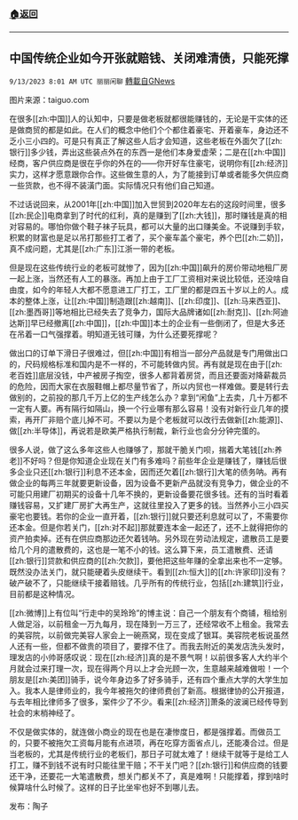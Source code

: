###  [:house:返回](README.md)
---


## 中国传统企业如今开张就赔钱、关闭难清债，只能死撑
`9/13/2023 8:01 AM UTC 丽丽闲聊` [轉載自GNews](https://gnews.org/articles/1684287)

图片来源：taiguo.com

在很多[[zh:中国]]人的认知中，只要是做老板就都很能赚钱的，无论是干实体的还是做商贸的都是如此。在人们的概念中他们个个都住着豪宅、开着豪车，身边还不乏小三小四的。可是只有真正了解这些人后才会知道，这些老板在外面欠了[[zh:银行]]多少钱，弄出这些装点外在的东西一是他们本身爱虚荣；二是在[[zh:中国]]经商，客户供应商是很在乎你的外在的——你开好车住豪宅，说明你有[[zh:经济]]实力，这样才愿意跟你合作。这些做生意的人，为了能接到订单或者能多欠供应商一些货款，也不得不装潢门面。实际情况只有他们自己知道。

不过话说回来，从2001年[[zh:中国]]加入世贸到2020年左右的这段时间里，很多[[zh:民企]]电商拿到了时代的红利，真的是赚到了[[zh:大钱]]，那时赚钱是真的相对容易的。哪怕你做个鞋子袜子玩具，都可以大量的出口赚美金。不说赚到手软，积累的财富也是足以吊打那些打工者了，买个豪车盖个豪宅，养个巴[[zh:二奶]]，真不成问题，尤其是[[zh:广东]]江浙一带的老板。

但是现在这些传统行业的老板可就惨了，因为[[zh:中国]]飙升的房价带动地租厂房一起上涨，当然还有人工的暴涨。再加上由于工厂工资相对来说比较低，还没啥自由度，如今的年轻人大都不愿意进工厂打工，工厂里的都是四五十岁以上的人。成本的整体上涨，让[[zh:中国]]制造跟[[zh:越南]]、[[zh:印度]]、[[zh:马来西亚]]、[[zh:墨西哥]]等地相比已经失去了竞争力，国际大品牌诸如[[zh:耐克]]、[[zh:阿迪达斯]]早已经撤离[[zh:中国]]，[[zh:中国]]本土的企业有一些倒闭了，但是大多还在吊着一口气强撑着。明知道无钱可赚，为什么还要死撑呢？

做出口的订单下滑日子很难过，但[[zh:中国]]有相当一部分产品就是专门用做出口的，尺码规格标准和国内是不一样的，不可能转做内贸。再有就是现在由于[[zh:老百姓]]底层没钱，中产被房子掏空，很多人都背着房贷，而且还要面对降薪裁员的危险，因而大家在衣服鞋帽上都尽量节省了，所以内贸也一样难做。要是转行去做别的，之前投的那几千万上亿的生产线怎么办？拿到“闲鱼”上去卖，几十万都不一定有人要。再有隔行如隔山，换一个行业哪有那么容易！没有对新行业几年的摸索，再开厂非赔个底儿掉不可。不要以为是个老板就可以改行去做新[[zh:能源]]、做[[zh:半导体]]，再说若是欧美严格执行制裁，新行业也会分分钟完蛋的。

很多人说，做了这么多年这些人也赚够了，那就干脆关门呗，揣着大笔钱[[zh:养老]]不好吗？但是你知道企业现在关门有多难吗？前些年企业是赚钱了，赚钱后很多企业只还[[zh:银行]]利息不还本金，因而还欠着[[zh:银行]]大笔的债务呐。再有做企业的每两三年就要更新设备，因为设备不更新产品就没有竞争力，做企业的不可能只用建厂初期买的设备十几年不换的，更新设备要花很多钱。还有的当时看着赚钱容易，又扩建厂房扩大再生产，这就往里投入了更多的钱。当然养小三小四买豪宅也要钱。若你的企业一直开着，[[zh:银行]]就只要还利息就可以了，不需要你还本金。但是你若关门，[[zh:对不起]]那就要连本金一起还了，还不上就得把你的资产拍卖掉。还有在供应商那边还欠着钱呐。另外现在劳动法规定，遣散员工是要给几个月的遣散费的，这也是一笔不小的钱。这么算下来，员工遣散费、还请[[zh:银行]]贷款和供应商的[[zh:欠款]]，要他把这些年赚的全拿出来也不一定够。既然没办法关门，就只能硬着头皮继续干。看到[[zh:恒大]]的[[zh:许家印]]没有？破产破不了，只能继续干接着赔钱。几乎所有的传统行业，包括[[zh:建筑]]行业，目前都是这种情况。

[[zh:微博]]上有位叫“行走中的吴玲玲”的博主说：自己一个朋友有个商铺，租给别人做足浴，以前租金一万九每月，现在降到一万三了，还经常收不上租金。我常去的美容院，以前做完美容人家会上一碗燕窝，现在变成了银耳。美容院老板说虽然人还有一些，但都不做贵的项目了，要撑不住了。而我去附近的美发店洗头发时，理发店的小帅哥感叹说：现在[[zh:经济]]真的是不景气啊！以前很多客人大约半个月就会过来打理一次，现在得两个月以上才会光顾一次，生意越来越难做啦！一个朋友是[[zh:美团]]骑手，说今年身边多了好多骑手，还有四个重点大学的大学生加入。我本人是律师业的，我今年被拖欠的律师费创了新高。根据律协的公开报道，与去年相比律师多了很多，案件少了不少。看来[[zh:经济]]萧条的波澜已经传导到社会的末梢神经了。

不仅是做实体的，就连做小商业的现在也是在凄惨度日，都是强撑着。而做员工的，只要不被拖欠工资每月能有点进项，再在吃穿方面省点儿，还能凑合过。但是当老板的，尤其是传统行业的老板们，那日子可就太难了！继续干就等于是给工人打工，赚不到钱不说有时只能往里干赔；不干关门吧？[[zh:银行]]和供应商的钱要还干净，还要花一大笔遣散费，想关门都关不了，真是难啊！只能撑着，撑到啥时候算啥什么时候了。这样的日子比坐牢也好不到哪儿去。

发布：陶子

